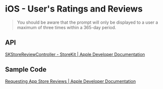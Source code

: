# iOS - User's Ratings and Reviews

> You should be aware that the prompt will only be displayed to a user a maximum of three times within a 365-day period.

## API

[SKStoreReviewController - StoreKit | Apple Developer Documentation](https://developer.apple.com/documentation/storekit/skstorereviewcontroller?language=objc)

## Sample Code

[Requesting App Store Reviews | Apple Developer Documentation](https://developer.apple.com/documentation/storekit/skstorereviewcontroller/requesting_app_store_reviews?language=objc)
